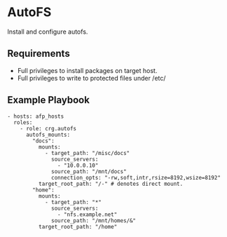 AutoFS
=========

Install and configure autofs.

## Requirements

- Full privileges to install packages on target host.
- Full privileges to write to protected files under /etc/

## Example Playbook

    - hosts: afp_hosts
      roles:
        - role: crg.autofs
          autofs_mounts:
            "docs":
              mounts:
                - target_path: "/misc/docs"
                  source_servers:
                    - "10.0.0.10"
                  source_path: "/mnt/docs"
                  connection_opts: "-rw,soft,intr,rsize=8192,wsize=8192"
              target_root_path: "/-" # denotes direct mount.
            "home":
              mounts:
                - target_path: "*"
                  source_servers:
                    - "nfs.example.net"
                  source_path: "/mnt/homes/&"
              target_root_path: "/home"
